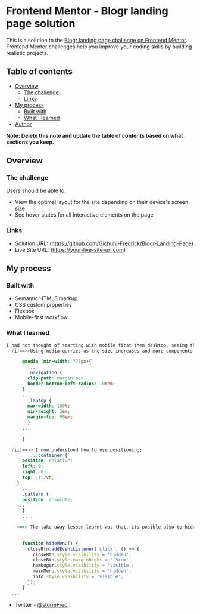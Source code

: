# Frontend Mentor - Blogr landing page solution

This is a solution to the [Blogr landing page challenge on Frontend Mentor](https://www.frontendmentor.io/challenges/blogr-landing-page-EX2RLAApP). Frontend Mentor challenges help you improve your coding skills by building realistic projects.

## Table of contents

- [Overview](#overview)
  - [The challenge](#the-challenge)
  - [Links](#links)
- [My process](#my-process)
  - [Built with](#built-with)
  - [What I learned](#what-i-learned)
- [Author](#stormFred)

**Note: Delete this note and update the table of contents based on what sections you keep.**

## Overview

### The challenge

Users should be able to:

- View the optimal layout for the site depending on their device's screen size
- See hover states for all interactive elements on the page

### Links

- Solution URL: (https://github.com/Gichuhi-Fredrick/Blogr-Landing-Page)
- Live Site URL: (https://your-live-site-url.com)

## My process

### Built with

- Semantic HTML5 markup
- CSS custom properties
- Flexbox
- Mobile-first workflow

### What I learned

```css
I had not thought of starting with mobile first then desktop, seeing that I had to redo the design I learnt a lot.
  (i)==>>Using media qurries as the size increases and more components are added

      @media (min-width: 777px){
        ...
        .navigation {
        clip-path: margin-box;
        border-bottom-left-radius: 10rem;
      }
      ...
        .laptop {
        max-width: 100%;
        min-height: 3em;
        margin-top: 60em;
        }
      ...

      }

  (ii)==>> I now understood how to use positioning;
        ....container {
      position: relative;
      left: 0;
      right: 0;
      top: -1.2vh;
    }
      ...
      .pattern {
	  position: absolute;
    ...
      }
      ....

```

```js
    ==>> The take away lesson learnt was that, its posible also to hide and display dropmenu/div by using visibility property other than toggle a show/hide class

    ...
      function hideMenu() {
        closeBtn.addEventListener('click', () => {
          closeBtn.style.visibility = 'hidden';
          closeBtn.style.marginRight = '-3rem';
          hambuger.style.visibility = 'visible';
          mainMenu.style.visibility = 'hidden';
          info.style.visibility = 'visible';
        });
      }
  ...

```


- Twitter - [@stormFred](https://www.twitter.com/stormFred)
